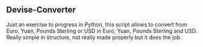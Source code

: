 ## Devise-Converter

Just an exercise to progress in Python, this script allows to convert from Euro, Yuan, Pounds Sterling or USD in Euro, Yuan, Pounds Sterling and USD. 
Really simple in structure, not really made properly but it does the job.
